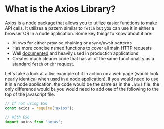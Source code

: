 # What is the Axios Library?

Axios is a node package that allows you to utilize easier functions to make API calls. It utilizes a pattern similar to `fetch` but you can use it in either a browser OR in a node application. Some key things to know about it are:

- Allows for either promise chaining or async/await patterns
- Has more concise named functions to cover all main HTTP requests
- Well [documented](https://axios-http.com/docs/intro) and heavily used in production applications
- Creates much cleaner code that has all of the same functionality as a standard `fetch` or `xhr` request.

Let's take a look at a live example of it in action on a web page (would look nearly identical when used in a node application). If you would need to use it in a node application, the code would be the same as in the `.html` file, the only difference would be you would need to add one of the following to the top of the javascript file:

```javascript
// If not using ES6
const axios = require("axios");

// With ES6
import axios from "axios";
```
